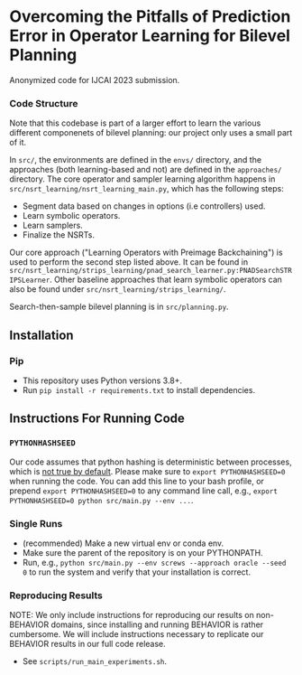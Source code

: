 # Overcoming the Pitfalls of Prediction Error in Operator Learning for Bilevel Planning

Anonymized code for IJCAI 2023 submission.

### Code Structure
Note that this codebase is part of a larger effort to learn the various different componenets of bilevel planning: our project only uses a small part of it.

In `src/`, the environments are defined in the `envs/` directory, and the approaches (both learning-based and not) are defined in the `approaches/` directory. The core operator and sampler learning algorithm happens in `src/nsrt_learning/nsrt_learning_main.py`, which has the following steps:
* Segment data based on changes in options (i.e controllers) used.
* Learn symbolic operators.
* Learn samplers.
* Finalize the NSRTs.

Our core approach ("Learning Operators with Preimage Backchaining") is used to perform the second step listed above. It can be found in `src/nsrt_learning/strips_learning/pnad_search_learner.py:PNADSearchSTRIPSLearner`. Other baseline approaches that learn symbolic operators can also be found under `src/nsrt_learning/strips_learning/`.

Search-then-sample bilevel planning is in `src/planning.py`.

## Installation
### Pip
* This repository uses Python versions 3.8+.
* Run `pip install -r requirements.txt` to install dependencies.

## Instructions For Running Code

### `PYTHONHASHSEED`
Our code assumes that python hashing is deterministic between processes, which is [not true by default](https://stackoverflow.com/questions/30585108/disable-hash-randomization-from-within-python-program).
Please make sure to `export PYTHONHASHSEED=0` when running the code. You can add this line to your bash profile, or prepend `export PYTHONHASHSEED=0` to any command line call, e.g., `export PYTHONHASHSEED=0 python src/main.py --env ...`.

### Single Runs
* (recommended) Make a new virtual env or conda env.
* Make sure the parent of the repository is on your PYTHONPATH.
* Run, e.g., `python src/main.py --env screws --approach oracle --seed 0` to run the system and verify that your installation is correct.

### Reproducing Results
NOTE: We only include instructions for reproducing our results on non-BEHAVIOR domains,
since installing and running BEHAVIOR is rather cumbersome. We will include instructions
necessary to replicate our BEHAVIOR results in our full code release.
* See `scripts/run_main_experiments.sh`.
